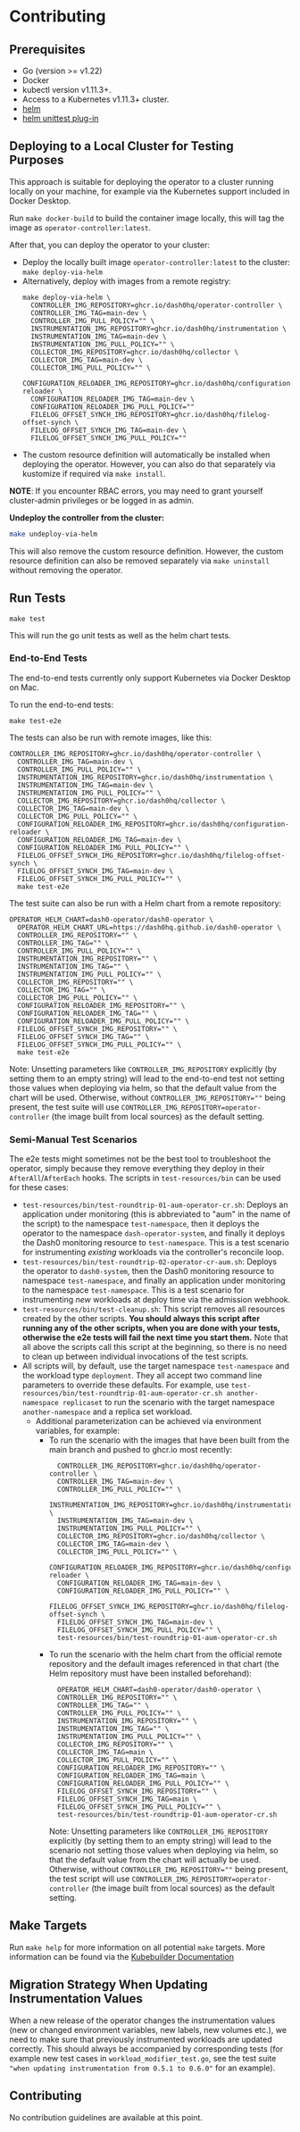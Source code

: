 Contributing
============

## Prerequisites
- Go (version >= v1.22)
- Docker
- kubectl version v1.11.3+.
- Access to a Kubernetes v1.11.3+ cluster.
- [helm](https://helm.sh/docs/intro/install/)
- [helm unittest plug-in](https://github.com/helm-unittest/helm-unittest/tree/main)

## Deploying to a Local Cluster for Testing Purposes

This approach is suitable for deploying the operator to a cluster running locally on your machine, for example
via the Kubernetes support included in Docker Desktop.

Run `make docker-build` to build the container image locally, this will tag the image as
`operator-controller:latest`.

After that, you can deploy the operator to your cluster:

* Deploy the locally built image `operator-controller:latest` to the cluster: `make deploy-via-helm`
* Alternatively, deploy with images from a remote registry:
  ```
  make deploy-via-helm \
    CONTROLLER_IMG_REPOSITORY=ghcr.io/dash0hq/operator-controller \
    CONTROLLER_IMG_TAG=main-dev \
    CONTROLLER_IMG_PULL_POLICY="" \
    INSTRUMENTATION_IMG_REPOSITORY=ghcr.io/dash0hq/instrumentation \
    INSTRUMENTATION_IMG_TAG=main-dev \
    INSTRUMENTATION_IMG_PULL_POLICY="" \
    COLLECTOR_IMG_REPOSITORY=ghcr.io/dash0hq/collector \
    COLLECTOR_IMG_TAG=main-dev \
    COLLECTOR_IMG_PULL_POLICY="" \
    CONFIGURATION_RELOADER_IMG_REPOSITORY=ghcr.io/dash0hq/configuration-reloader \
    CONFIGURATION_RELOADER_IMG_TAG=main-dev \
    CONFIGURATION_RELOADER_IMG_PULL_POLICY=""
    FILELOG_OFFSET_SYNCH_IMG_REPOSITORY=ghcr.io/dash0hq/filelog-offset-synch \
    FILELOG_OFFSET_SYNCH_IMG_TAG=main-dev \
    FILELOG_OFFSET_SYNCH_IMG_PULL_POLICY=""
  ```
* The custom resource definition will automatically be installed when deploying the operator. However, you can also do
  that separately via kustomize if required via `make install`.

**NOTE**: If you encounter RBAC errors, you may need to grant yourself cluster-admin privileges or be logged in as
admin.

**Undeploy the controller from the cluster:**

```sh
make undeploy-via-helm
```

This will also remove the custom resource definition. However, the custom resource definition can also be removed
separately via `make uninstall` without removing the operator.

## Run Tests

```
make test
```

This will run the go unit tests as well as the helm chart tests.

### End-to-End Tests

The end-to-end tests currently only support Kubernetes via Docker Desktop on Mac.

To run the end-to-end tests:
```
make test-e2e
```

The tests can also be run with remote images, like this:
```
CONTROLLER_IMG_REPOSITORY=ghcr.io/dash0hq/operator-controller \
  CONTROLLER_IMG_TAG=main-dev \
  CONTROLLER_IMG_PULL_POLICY="" \
  INSTRUMENTATION_IMG_REPOSITORY=ghcr.io/dash0hq/instrumentation \
  INSTRUMENTATION_IMG_TAG=main-dev \
  INSTRUMENTATION_IMG_PULL_POLICY="" \
  COLLECTOR_IMG_REPOSITORY=ghcr.io/dash0hq/collector \
  COLLECTOR_IMG_TAG=main-dev \
  COLLECTOR_IMG_PULL_POLICY="" \
  CONFIGURATION_RELOADER_IMG_REPOSITORY=ghcr.io/dash0hq/configuration-reloader \
  CONFIGURATION_RELOADER_IMG_TAG=main-dev \
  CONFIGURATION_RELOADER_IMG_PULL_POLICY="" \
  FILELOG_OFFSET_SYNCH_IMG_REPOSITORY=ghcr.io/dash0hq/filelog-offset-synch \
  FILELOG_OFFSET_SYNCH_IMG_TAG=main-dev \
  FILELOG_OFFSET_SYNCH_IMG_PULL_POLICY="" \
  make test-e2e
```

The test suite can also be run with a Helm chart from a remote repository:

```
OPERATOR_HELM_CHART=dash0-operator/dash0-operator \
  OPERATOR_HELM_CHART_URL=https://dash0hq.github.io/dash0-operator \
  CONTROLLER_IMG_REPOSITORY="" \
  CONTROLLER_IMG_TAG="" \
  CONTROLLER_IMG_PULL_POLICY="" \
  INSTRUMENTATION_IMG_REPOSITORY="" \
  INSTRUMENTATION_IMG_TAG="" \
  INSTRUMENTATION_IMG_PULL_POLICY="" \
  COLLECTOR_IMG_REPOSITORY="" \
  COLLECTOR_IMG_TAG="" \
  COLLECTOR_IMG_PULL_POLICY="" \
  CONFIGURATION_RELOADER_IMG_REPOSITORY="" \
  CONFIGURATION_RELOADER_IMG_TAG="" \
  CONFIGURATION_RELOADER_IMG_PULL_POLICY="" \
  FILELOG_OFFSET_SYNCH_IMG_REPOSITORY="" \
  FILELOG_OFFSET_SYNCH_IMG_TAG="" \
  FILELOG_OFFSET_SYNCH_IMG_PULL_POLICY="" \
  make test-e2e
```

Note: Unsetting parameters like `CONTROLLER_IMG_REPOSITORY` explicitly (by setting them to an empty string) will lead to the
end-to-end test not setting those values when deploying via helm, so that the default value from the chart will be used.
Otherwise, without `CONTROLLER_IMG_REPOSITORY=""` being present, the test suite will use `CONTROLLER_IMG_REPOSITORY=operator-controller` (the
image built from local sources) as the default setting.

### Semi-Manual Test Scenarios

The e2e tests might sometimes not be the best tool to troubleshoot the operator, simply because they remove everything
they deploy in their `AfterAll`/`AfterEach` hooks. The scripts in `test-resources/bin` can be used for these cases:
* `test-resources/bin/test-roundtrip-01-aum-operator-cr.sh`: Deploys an application under monitoring (this is 
  abbreviated to "aum" in the name of the script) to the namespace `test-namespace`, then it deploys the operator to
  the namespace `dash-operator-system`, and finally it deploys the Dash0 monitoring resource to `test-namespace`. This is a
  test scenario for instrumenting _existing_ workloads via the controller's reconcile loop.   
* `test-resources/bin/test-roundtrip-02-operator-cr-aum.sh`: Deploys the operator to `dash0-system`, then the
  Dash0 monitoring resource to namespace `test-namespace`, and finally an application under monitoring to the namespace
  `test-namespace`. This is a test scenario for instrumenting _new_ workloads at deploy time via the admission webhook.
* `test-resources/bin/test-cleanup.sh`: This script removes all resources created by the other scripts. **You should
  always this script after running any of the other scripts, when you are done with your tests, otherwise the e2e
  tests will fail the next time you start them.** Note that all above the scripts call this script at the beginning, so
  there is no need to clean up between individual invocations of the test scripts.
* All scripts will, by default, use the target namespace `test-namespace` and the workload type `deployment`. They all
  accept two command line parameters to override these defaults. For example, use 
  `test-resources/bin/test-roundtrip-01-aum-operator-cr.sh another-namespace replicaset` to run the scenario with 
  the target namespace `another-namespace` and a replica set workload.
  * Additional parameterization can be achieved via environment variables, for example:
      * To run the scenario with the images that have been built from the main branch and pushed to ghcr.io most 
        recently:
        ```
          CONTROLLER_IMG_REPOSITORY=ghcr.io/dash0hq/operator-controller \
          CONTROLLER_IMG_TAG=main-dev \
          CONTROLLER_IMG_PULL_POLICY="" \
          INSTRUMENTATION_IMG_REPOSITORY=ghcr.io/dash0hq/instrumentation \
          INSTRUMENTATION_IMG_TAG=main-dev \
          INSTRUMENTATION_IMG_PULL_POLICY="" \
          COLLECTOR_IMG_REPOSITORY=ghcr.io/dash0hq/collector \
          COLLECTOR_IMG_TAG=main-dev \
          COLLECTOR_IMG_PULL_POLICY="" \
          CONFIGURATION_RELOADER_IMG_REPOSITORY=ghcr.io/dash0hq/configuration-reloader \
          CONFIGURATION_RELOADER_IMG_TAG=main-dev \
          CONFIGURATION_RELOADER_IMG_PULL_POLICY="" \
          FILELOG_OFFSET_SYNCH_IMG_REPOSITORY=ghcr.io/dash0hq/filelog-offset-synch \
          FILELOG_OFFSET_SYNCH_IMG_TAG=main-dev \
          FILELOG_OFFSET_SYNCH_IMG_PULL_POLICY="" \
          test-resources/bin/test-roundtrip-01-aum-operator-cr.sh
        ```
      * To run the scenario with the helm chart from the official remote repository and the default images referenced in
        that chart (the Helm repository must have been installed beforehand): 
        ```
          OPERATOR_HELM_CHART=dash0-operator/dash0-operator \
          CONTROLLER_IMG_REPOSITORY="" \
          CONTROLLER_IMG_TAG="" \
          CONTROLLER_IMG_PULL_POLICY="" \
          INSTRUMENTATION_IMG_REPOSITORY="" \
          INSTRUMENTATION_IMG_TAG="" \
          INSTRUMENTATION_IMG_PULL_POLICY="" \
          COLLECTOR_IMG_REPOSITORY="" \
          COLLECTOR_IMG_TAG=main \
          COLLECTOR_IMG_PULL_POLICY="" \
          CONFIGURATION_RELOADER_IMG_REPOSITORY="" \
          CONFIGURATION_RELOADER_IMG_TAG=main \
          CONFIGURATION_RELOADER_IMG_PULL_POLICY="" \
          FILELOG_OFFSET_SYNCH_IMG_REPOSITORY="" \
          FILELOG_OFFSET_SYNCH_IMG_TAG=main \
          FILELOG_OFFSET_SYNCH_IMG_PULL_POLICY="" \
          test-resources/bin/test-roundtrip-01-aum-operator-cr.sh
        ```
        Note: Unsetting parameters like `CONTROLLER_IMG_REPOSITORY` explicitly (by setting them to an empty string) will lead to
        the scenario not setting those values when deploying via helm, so that the default value from the chart will
        actually be used. Otherwise, without `CONTROLLER_IMG_REPOSITORY=""` being present, the test script will use 
        `CONTROLLER_IMG_REPOSITORY=operator-controller` (the image built from local sources) as the default setting.

## Make Targets

Run `make help` for more information on all potential `make` targets.
More information can be found via the [Kubebuilder Documentation](https://book.kubebuilder.io/introduction.html)

## Migration Strategy When Updating Instrumentation Values

When a new release of the operator changes the instrumentation values (new or changed environment variables, new labels,
new volumes etc.), we need to make sure that previously instrumented workloads are updated correctly. This should always
be accompanied by corresponding tests (for example new test cases in `workload_modifier_test.go`, see the test suite
`"when updating instrumentation from 0.5.1 to 0.6.0"` for an example).

## Contributing

No contribution guidelines are available at this point.
